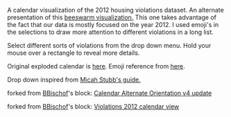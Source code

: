 A calendar visualization of the 2012 housing violations dataset. An alternate presentation of this <a href="http://bl.ocks.org/BBischof/f463291ee5d339b74f21c5ddbfbf798d">beeswarm visualization.</a> This one takes advantage of the fact that our data is mostly focused on the year 2012. I used emoji's in the selections to draw more attention to different violations in a long list.

Select different sorts of violations from the drop down menu. Hold your mouse over a rectangle to reveal more details.

Original exploded calendar is <a href="http://bl.ocks.org/KathyZ/c2d4694c953419e0509b">here</a>. Emoji reference from <a href="http://apps.timwhitlock.info/emoji/tables/unicode">here</a>.

Drop down inspired from <a href="http://bl.ocks.org/micahstubbs/d393bcfde0228430c00b">Micah Stubb's guide.</a>

forked from <a href='http://bl.ocks.org/BBischof/'>BBischof</a>'s block: <a href='http://bl.ocks.org/BBischof/1947ff949f969d6ca9be285705d57e16'>Calendar Alternate Orientation v4 update</a>

forked from <a href='http://bl.ocks.org/BBischof/'>BBischof</a>'s block: <a href='http://bl.ocks.org/BBischof/7607b90705281634c6da741c34d9ba7c'>Violations 2012 calendar view</a>